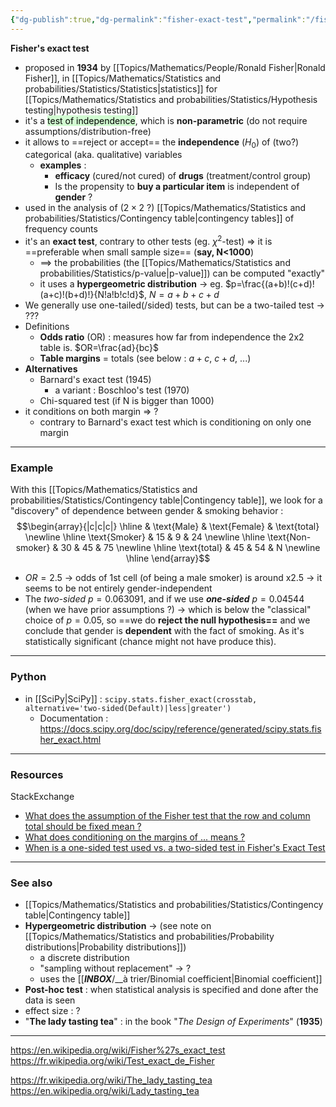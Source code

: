 ```yaml
---
{"dg-publish":true,"dg-permalink":"fisher-exact-test","permalink":"/fisher-exact-test/","dgHomeLink":true,"dgPassFrontmatter":false}
---
```



**Fisher's exact test**
- proposed in **1934** by [[Topics/Mathematics/People/Ronald Fisher|Ronald Fisher]], in [[Topics/Mathematics/Statistics and probabilities/Statistics/Statistics|statistics]] for [[Topics/Mathematics/Statistics and probabilities/Statistics/Hypothesis testing|hypothesis testing]]
- it's a <mark style="background: #BBFABBA6;">test of independence</mark>, which is **non-parametric** (do not require assumptions/distribution-free)
- it allows to ==reject or accept== the **independence** ($H_0$) of (two?) categorical (aka. qualitative) variables
	- **examples** :
		- **efficacy** (cured/not cured) of **drugs** (treatment/control group)
		- Is the propensity to **buy a particular item** is independent of **gender** ?
- used in the analysis of ($2\times 2$ ?) [[Topics/Mathematics/Statistics and probabilities/Statistics/Contingency table|contingency tables]] of frequency counts
- it's an **exact test**, contrary to other tests (eg. $\chi^2$-test) => it is ==preferable when small sample size== (**say, N<1000**)
	- ==> the probabilities (the [[Topics/Mathematics/Statistics and probabilities/Statistics/p-value|p-value]]) can be computed "exactly"
	- it uses a **hypergeometric distribution** -> eg. $p=\frac{(a+b)!(c+d)!(a+c)!(b+d)!}{N!a!b!c!d}$, $N=a+b+c+d$
- We generally use one-tailed(/sided) tests, but can be a two-tailed test -> ???
- Definitions
	- **Odds ratio** (OR) : measures how far from independence the 2x2 table is. $OR=\frac{ad}{bc}$
	- **Table margins** = totals (see below : $a+c$, $c+d$, ...)
- **Alternatives**
	- Barnard's exact test (1945)
		- a variant : Boschloo's test (1970)
	- Chi-squared test (if N is bigger than 1000)
- it conditions on both margin => ?
	- contrary to Barnard's exact test which is conditioning on only one margin

---
### Example
With this [[Topics/Mathematics/Statistics and probabilities/Statistics/Contingency table|Contingency table]], we look for a "discovery" of dependence between gender & smoking behavior :
$$\begin{array}{|c|c|c|} \hline  & \text{Male} & \text{Female} & \text{total} \newline \hline \text{Smoker} & 15 & 9 & 24 \newline \hline \text{Non-smoker} & 30 & 45 & 75 \newline \hline \text{total} & 45 & 54 & N \newline \hline \end{array}$$
- $OR=2.5$ -> odds of 1st cell (of being a male smoker) is around x2.5 -> it seems to be not entirely gender-independent
- The *two-sided* $p=0.063091$, and if we use ***one-sided*** $p=0.04544$ (when we have prior assumptions ?) -> which is below the "classical" choice of $p=0.05$, so ==we do **reject the null hypothesis==** and we conclude that gender is **dependent** with the fact of smoking. As it's statistically significant (chance might not have produce this).

---
### Python
- in [[SciPy|SciPy]] : `scipy.stats.fisher_exact(crosstab, alternative='two-sided(Default)|less|greater')`
	- Documentation : https://docs.scipy.org/doc/scipy/reference/generated/scipy.stats.fisher_exact.html

---
### Resources
StackExchange
- [What does the assumption of the Fisher test that the row and column total should be fixed mean ?](https://stats.stackexchange.com/questions/441139/what-does-the-assumption-of-the-fisher-test-that-the-row-and-column-totals-shou)
- [What does conditioning on the margins of ... means ?](https://stats.stackexchange.com/questions/103876/what-does-conditioning-on-the-margins-of-mean)
- [When is a one-sided test used vs. a two-sided test in Fisher's Exact Test](https://stats.stackexchange.com/questions/325744/when-is-a-one-sided-test-used-versus-a-two-sided-test-in-a-fishers-exact-test)

---
### See also
- [[Topics/Mathematics/Statistics and probabilities/Statistics/Contingency table|Contingency table]]
- **Hypergeometric distribution** -> (see note on [[Topics/Mathematics/Statistics and probabilities/Probability distributions|Probability distributions]])
	- a discrete distribution
	- "sampling without replacement" -> ?
	- uses the [[___INBOX___/__à trier/Binomial coefficient|Binomial coefficient]]
- **Post-hoc test** : when statistical analysis is specified and done after the data is seen
- effect size : ?
- "**The lady tasting tea**" : in the book "*The Design of Experiments*" (**1935**)

---
https://en.wikipedia.org/wiki/Fisher%27s_exact_test
https://fr.wikipedia.org/wiki/Test_exact_de_Fisher

https://fr.wikipedia.org/wiki/The_lady_tasting_tea
https://en.wikipedia.org/wiki/Lady_tasting_tea
